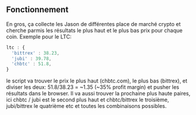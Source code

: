 

## Fonctionnement

En gros, ça collecte les Jason de différentes place de marché crypto et cherche parmis les résultats le plus haut et le plus bas prix pour chaque coin. Exemple pour le LTC:
```javascript
ltc : {
  'bittrex' : 38.23,
  'jubi' : 39.78,
  'chbtc' : 51.8,
}
```
le script va trouver le prix le plus haut (chbtc.com), le plus bas (bittrex), et diviser les deux: 51.8/38.23 = ~1.35 (~35% profit margin) et pusher les résultats dans le browser. Il va aussi trouver la prochaine plus haute paires, ici chbtc / jubi est le second plus haut et chbtc/bittrex le troisième, jubi/bittrex le quatrième etc et toutes les combinaisons possibles.

